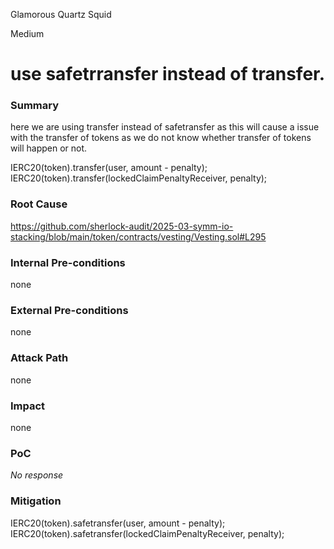 Glamorous Quartz Squid

Medium

# use safetrransfer instead of transfer.

### Summary

here we are using transfer instead of safetransfer as this will cause a  issue with the transfer of tokens as we do not know whether transfer  of tokens will happen or not.


IERC20(token).transfer(user, amount - penalty);
IERC20(token).transfer(lockedClaimPenaltyReceiver, penalty);

### Root Cause

https://github.com/sherlock-audit/2025-03-symm-io-stacking/blob/main/token/contracts/vesting/Vesting.sol#L295

### Internal Pre-conditions

none

### External Pre-conditions

none

### Attack Path

none

### Impact

none

### PoC

_No response_

### Mitigation

IERC20(token).safetransfer(user, amount - penalty);
IERC20(token).safetransfer(lockedClaimPenaltyReceiver, penalty);